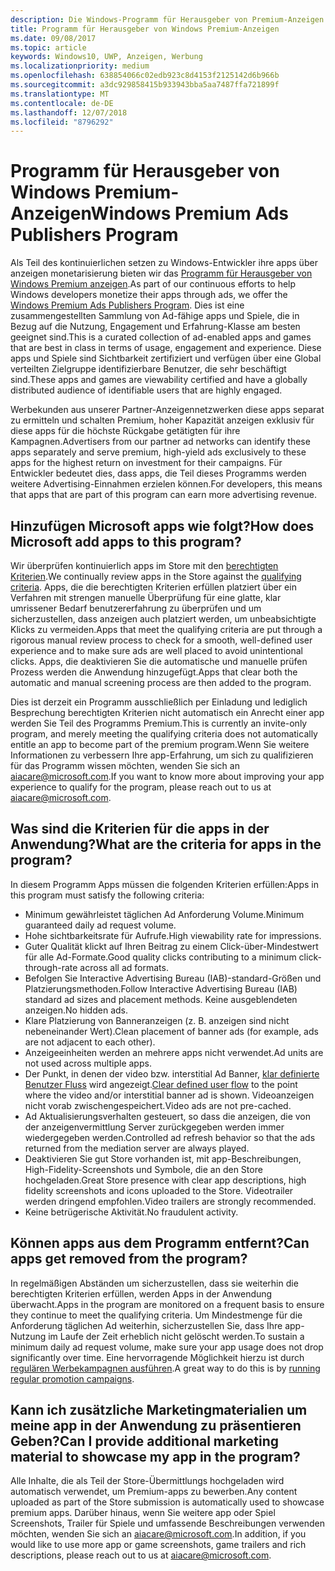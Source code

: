 ```yaml
---
description: Die Windows-Programm für Herausgeber von Premium-Anzeigen einer zusammengestellten Sammlung von Ad-fähige apps besteht, die Partner-Anzeigennetzwerken mit Premium, bestimmt sind, können hoher Kapazität anzeigen. In diesem Programm-Apps sind am besten in Bezug auf die Nutzung, Engagement und Erfahrung-Klasse.
title: Programm für Herausgeber von Windows Premium-Anzeigen
ms.date: 09/08/2017
ms.topic: article
keywords: Windows10, UWP, Anzeigen, Werbung
ms.localizationpriority: medium
ms.openlocfilehash: 638854066c02edb923c8d4153f2125142d6b966b
ms.sourcegitcommit: a3dc929858415b933943bba5aa7487ffa721899f
ms.translationtype: MT
ms.contentlocale: de-DE
ms.lasthandoff: 12/07/2018
ms.locfileid: "8796292"
---
```

# <a name="windows-premium-ads-publishers-program"></a><span data-ttu-id="b2b2d-105">Programm für Herausgeber von Windows Premium-Anzeigen</span><span class="sxs-lookup"><span data-stu-id="b2b2d-105">Windows Premium Ads Publishers Program</span></span>

<span data-ttu-id="b2b2d-106">Als Teil des kontinuierlichen setzen zu Windows-Entwickler ihre apps über anzeigen monetarisierung bieten wir das [Programm für Herausgeber von Windows Premium anzeigen](http://www.windowspremiumapps.com).</span><span class="sxs-lookup"><span data-stu-id="b2b2d-106">As part of our continuous efforts to help Windows developers monetize their apps through ads, we offer the [Windows Premium Ads Publishers Program](http://www.windowspremiumapps.com).</span></span> <span data-ttu-id="b2b2d-107">Dies ist eine zusammengestellten Sammlung von Ad-fähige apps und Spiele, die in Bezug auf die Nutzung, Engagement und Erfahrung-Klasse am besten geeignet sind.</span><span class="sxs-lookup"><span data-stu-id="b2b2d-107">This is a curated collection of ad-enabled apps and games that are best in class in terms of usage, engagement and experience.</span></span> <span data-ttu-id="b2b2d-108">Diese apps und Spiele sind Sichtbarkeit zertifiziert und verfügen über eine Global verteilten Zielgruppe identifizierbare Benutzer, die sehr beschäftigt sind.</span><span class="sxs-lookup"><span data-stu-id="b2b2d-108">These apps and games are viewability certified and have a globally distributed audience of identifiable users that are highly engaged.</span></span>

<span data-ttu-id="b2b2d-109">Werbekunden aus unserer Partner-Anzeigennetzwerken diese apps separat zu ermitteln und schalten Premium, hoher Kapazität anzeigen exklusiv für diese apps für die höchste Rückgabe getätigten für ihre Kampagnen.</span><span class="sxs-lookup"><span data-stu-id="b2b2d-109">Advertisers from our partner ad networks can identify these apps separately and serve premium, high-yield ads exclusively to these apps for the highest return on investment for their campaigns.</span></span> <span data-ttu-id="b2b2d-110">Für Entwickler bedeutet dies, dass apps, die Teil dieses Programms werden weitere Advertising-Einnahmen erzielen können.</span><span class="sxs-lookup"><span data-stu-id="b2b2d-110">For developers, this means that apps that are part of this program can earn more advertising revenue.</span></span>

## <a name="how-does-microsoft-add-apps-to-this-program"></a><span data-ttu-id="b2b2d-111">Hinzufügen Microsoft apps wie folgt?</span><span class="sxs-lookup"><span data-stu-id="b2b2d-111">How does Microsoft add apps to this program?</span></span> 

<span data-ttu-id="b2b2d-112">Wir überprüfen kontinuierlich apps im Store mit den [berechtigten Kriterien](#what-are-the-criteria-for-apps-in-the-program).</span><span class="sxs-lookup"><span data-stu-id="b2b2d-112">We continually review apps in the Store against the [qualifying criteria](#what-are-the-criteria-for-apps-in-the-program).</span></span> <span data-ttu-id="b2b2d-113">Apps, die die berechtigten Kriterien erfüllen platziert über ein Verfahren mit strengen manuelle Überprüfung für eine glatte, klar umrissener Bedarf benutzererfahrung zu überprüfen und um sicherzustellen, dass anzeigen auch platziert werden, um unbeabsichtigte Klicks zu vermeiden.</span><span class="sxs-lookup"><span data-stu-id="b2b2d-113">Apps that meet the qualifying criteria are put through a rigorous manual review process to check for a smooth, well-defined user experience and to make sure ads are well placed to avoid unintentional clicks.</span></span> <span data-ttu-id="b2b2d-114">Apps, die deaktivieren Sie die automatische und manuelle prüfen Prozess werden die Anwendung hinzugefügt.</span><span class="sxs-lookup"><span data-stu-id="b2b2d-114">Apps that clear both the automatic and manual screening process are then added to the program.</span></span>

<span data-ttu-id="b2b2d-115">Dies ist derzeit ein Programm ausschließlich per Einladung und lediglich Besprechung berechtigten Kriterien nicht automatisch ein Anrecht einer app werden Sie Teil des Programms Premium.</span><span class="sxs-lookup"><span data-stu-id="b2b2d-115">This is currently an invite-only program, and merely meeting the qualifying criteria does not automatically entitle an app to become part of the premium program.</span></span><span data-ttu-id="b2b2d-116">Wenn Sie weitere Informationen zu verbessern Ihre app-Erfahrung, um sich zu qualifizieren für das Programm wissen möchten, wenden Sie sich an aiacare@microsoft.com.</span><span class="sxs-lookup"><span data-stu-id="b2b2d-116">If you want to know more about improving your app experience to qualify for the program, please reach out to us at aiacare@microsoft.com.</span></span>

## <a name="what-are-the-criteria-for-apps-in-the-program"></a><span data-ttu-id="b2b2d-117">Was sind die Kriterien für die apps in der Anwendung?</span><span class="sxs-lookup"><span data-stu-id="b2b2d-117">What are the criteria for apps in the program?</span></span>

<span data-ttu-id="b2b2d-118">In diesem Programm Apps müssen die folgenden Kriterien erfüllen:</span><span class="sxs-lookup"><span data-stu-id="b2b2d-118">Apps in this program must satisfy the following criteria:</span></span>

* <span data-ttu-id="b2b2d-119">Minimum gewährleistet täglichen Ad Anforderung Volume.</span><span class="sxs-lookup"><span data-stu-id="b2b2d-119">Minimum guaranteed daily ad request volume.</span></span> 
* <span data-ttu-id="b2b2d-120">Hohe sichtbarkeitsrate für Aufrufe.</span><span class="sxs-lookup"><span data-stu-id="b2b2d-120">High viewability rate for impressions.</span></span> 
* <span data-ttu-id="b2b2d-121">Guter Qualität klickt auf Ihren Beitrag zu einem Click-über-Mindestwert für alle Ad-Formate.</span><span class="sxs-lookup"><span data-stu-id="b2b2d-121">Good quality clicks contributing to a minimum click-through-rate across all ad formats.</span></span> 
* <span data-ttu-id="b2b2d-122">Befolgen Sie Interactive Advertising Bureau (IAB)-standard-Größen und Platzierungsmethoden.</span><span class="sxs-lookup"><span data-stu-id="b2b2d-122">Follow Interactive Advertising Bureau (IAB) standard ad sizes and placement methods.</span></span> <span data-ttu-id="b2b2d-123">Keine ausgeblendeten anzeigen.</span><span class="sxs-lookup"><span data-stu-id="b2b2d-123">No hidden ads.</span></span>
* <span data-ttu-id="b2b2d-124">Klare Platzierung von Banneranzeigen (z. B. anzeigen sind nicht nebeneinander Wert).</span><span class="sxs-lookup"><span data-stu-id="b2b2d-124">Clean placement of banner ads (for example, ads are not adjacent to each other).</span></span>
* <span data-ttu-id="b2b2d-125">Anzeigeeinheiten werden an mehrere apps nicht verwendet.</span><span class="sxs-lookup"><span data-stu-id="b2b2d-125">Ad units are not used across multiple apps.</span></span>
* <span data-ttu-id="b2b2d-126">Der Punkt, in denen der video bzw. interstitial Ad Banner, [klar definierte Benutzer Fluss](https://blogs.windows.com/buildingapps/2017/08/31/best-practices-using-video-ads-windows-apps/) wird angezeigt.</span><span class="sxs-lookup"><span data-stu-id="b2b2d-126">[Clear defined user flow](https://blogs.windows.com/buildingapps/2017/08/31/best-practices-using-video-ads-windows-apps/) to the point where the video and/or interstitial banner ad is shown.</span></span> <span data-ttu-id="b2b2d-127">Videoanzeigen nicht vorab zwischengespeichert.</span><span class="sxs-lookup"><span data-stu-id="b2b2d-127">Video ads are not pre-cached.</span></span> 
* <span data-ttu-id="b2b2d-128">Ad Aktualisierungsverhalten gesteuert, so dass die anzeigen, die von der anzeigenvermittlung Server zurückgegeben werden immer wiedergegeben werden.</span><span class="sxs-lookup"><span data-stu-id="b2b2d-128">Controlled ad refresh behavior so that the ads returned from the mediation server are always played.</span></span>
* <span data-ttu-id="b2b2d-129">Deaktivieren Sie gut Store vorhanden ist, mit app-Beschreibungen, High-Fidelity-Screenshots und Symbole, die an den Store hochgeladen.</span><span class="sxs-lookup"><span data-stu-id="b2b2d-129">Great Store presence with clear app descriptions, high fidelity screenshots and icons uploaded to the Store.</span></span> <span data-ttu-id="b2b2d-130">Videotrailer werden dringend empfohlen.</span><span class="sxs-lookup"><span data-stu-id="b2b2d-130">Video trailers are strongly recommended.</span></span>
* <span data-ttu-id="b2b2d-131">Keine betrügerische Aktivität.</span><span class="sxs-lookup"><span data-stu-id="b2b2d-131">No fraudulent activity.</span></span>

## <a name="can-apps-get-removed-from-the-program"></a><span data-ttu-id="b2b2d-132">Können apps aus dem Programm entfernt?</span><span class="sxs-lookup"><span data-stu-id="b2b2d-132">Can apps get removed from the program?</span></span>

<span data-ttu-id="b2b2d-133">In regelmäßigen Abständen um sicherzustellen, dass sie weiterhin die berechtigten Kriterien erfüllen, werden Apps in der Anwendung überwacht.</span><span class="sxs-lookup"><span data-stu-id="b2b2d-133">Apps in the program are monitored on a frequent basis to ensure they continue to meet the qualifying criteria.</span></span> <span data-ttu-id="b2b2d-134">Um Mindestmenge für die Anforderung täglichen Ad weiterhin, sicherzustellen Sie, dass Ihre app-Nutzung im Laufe der Zeit erheblich nicht gelöscht werden.</span><span class="sxs-lookup"><span data-stu-id="b2b2d-134">To sustain a minimum daily ad request volume, make sure your app usage does not drop significantly over time.</span></span> <span data-ttu-id="b2b2d-135">Eine hervorragende Möglichkeit hierzu ist durch [regulären Werbekampagnen ausführen](https://developer.microsoft.com/en-us/store/promote-your-apps).</span><span class="sxs-lookup"><span data-stu-id="b2b2d-135">A great way to do this is by [running regular promotion campaigns](https://developer.microsoft.com/en-us/store/promote-your-apps).</span></span>

## <a name="can-i-provide-additional-marketing-material-to-showcase-my-app-in-the-program"></a><span data-ttu-id="b2b2d-136">Kann ich zusätzliche Marketingmaterialien um meine app in der Anwendung zu präsentieren Geben?</span><span class="sxs-lookup"><span data-stu-id="b2b2d-136">Can I provide additional marketing material to showcase my app in the program?</span></span> 

<span data-ttu-id="b2b2d-137">Alle Inhalte, die als Teil der Store-Übermittlungs hochgeladen wird automatisch verwendet, um Premium-apps zu bewerben.</span><span class="sxs-lookup"><span data-stu-id="b2b2d-137">Any content uploaded as part of the Store submission is automatically used to showcase premium apps.</span></span> <span data-ttu-id="b2b2d-138">Darüber hinaus, wenn Sie weitere app oder Spiel Screenshots, Trailer für Spiele und umfassende Beschreibungen verwenden möchten, wenden Sie sich an aiacare@microsoft.com.</span><span class="sxs-lookup"><span data-stu-id="b2b2d-138">In addition, if you would like to use more app or game screenshots, game trailers and rich descriptions, please reach out to us at aiacare@microsoft.com.</span></span>
